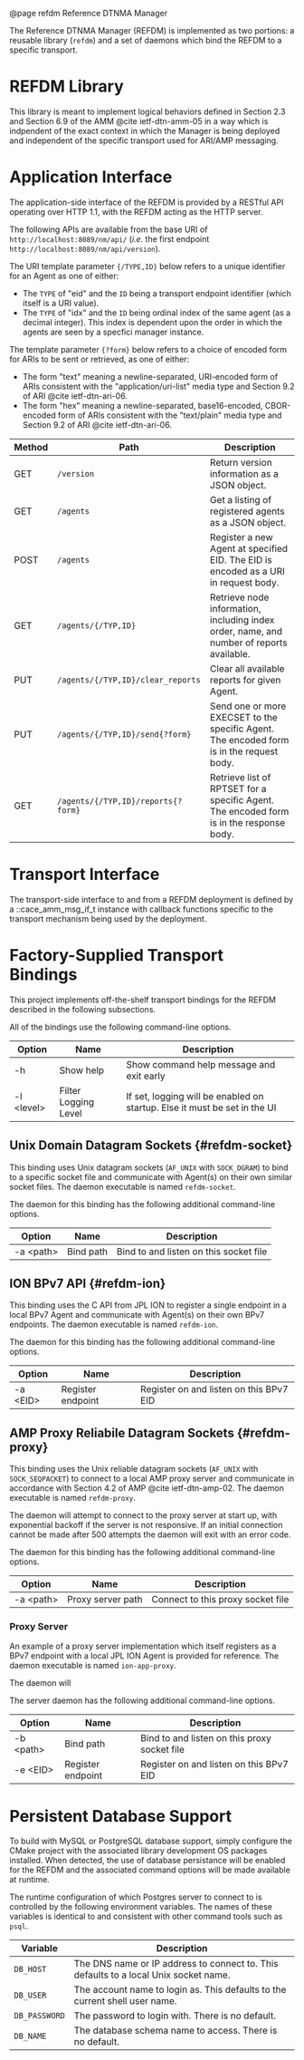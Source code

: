 @page refdm Reference DTNMA Manager
<!--
Copyright (c) 2011-2025 The Johns Hopkins University Applied Physics
Laboratory LLC.

This file is part of the Delay-Tolerant Networking Management
Architecture (DTNMA) Tools package.

Licensed under the Apache License, Version 2.0 (the "License");
you may not use this file except in compliance with the License.
You may obtain a copy of the License at
    http://www.apache.org/licenses/LICENSE-2.0
Unless required by applicable law or agreed to in writing, software
distributed under the License is distributed on an "AS IS" BASIS,
WITHOUT WARRANTIES OR CONDITIONS OF ANY KIND, either express or implied.
See the License for the specific language governing permissions and
limitations under the License.
-->

The Reference DTNMA Manager (REFDM) is implemented as two portions: a reusable library (`refdm`) and a set of daemons which bind the REFDM to a specific transport.

# REFDM Library

This library is meant to implement logical behaviors defined in Section 2.3 and Section 6.9 of the AMM @cite ietf-dtn-amm-05 in a way which is indpendent of the exact context in which the Manager is being deployed and independent of the specific transport used for ARI/AMP messaging.

# Application Interface

The application-side interface of the REFDM is provided by a RESTful API operating over HTTP 1.1, with the REFDM acting as the HTTP server.


The following APIs are available from the base URI of `http://localhost:8089/nm/api/` (_i.e._ the first endpoint `http://localhost:8089/nm/api/version`).

The URI template parameter `{/TYPE,ID}` below refers to a unique identifier for an Agent as one of either:

 * The `TYPE` of "eid" and the `ID` being a transport endpoint identifier (which itself is a URI value).
 * The `TYPE` of "idx" and the `ID` being ordinal index of the same agent (as a decimal integer).
   This index is dependent upon the order in which the agents are seen by a specfici manager instance.

The template parameter `{?form}` below refers to a choice of encoded form for ARIs to be sent or retrieved, as one of either:
 * The form "text" meaning a newline-separated, URI-encoded form of ARIs consistent with the "application/uri-list" media type and Section 9.2 of ARI @cite ietf-dtn-ari-06.
 * The form "hex" meaning a newline-separated, base16-encoded, CBOR-encoded form of ARIs consistent with the "text/plain" media type and Section 9.2 of ARI @cite ietf-dtn-ari-06.

 | Method | Path                              | Description                                  |
 |--------|-----------------------------------|----------------------------------------------|
 | GET    | `/version`                        | Return version information as a JSON object. |
 | GET    | `/agents`                         | Get a listing of registered agents as a JSON object. |
 | POST   | `/agents`                         | Register a new Agent at specified EID. The EID is encoded as a URI in request body. |
 | GET    | `/agents/{/TYP,ID}`               | Retrieve node information, including index order, name, and number of reports available. |
 | PUT    | `/agents/{/TYP,ID}/clear_reports` | Clear all available reports for given Agent. |
 | PUT    | `/agents/{/TYP,ID}/send{?form}`   | Send one or more EXECSET to the specific Agent. The encoded form is in the request body. |
 | GET    | `/agents/{/TYP,ID}/reports{?form}`| Retrieve list of RPTSET for a specific Agent. The encoded form is in the response body. |

# Transport Interface

The transport-side interface to and from a REFDM deployment is defined by a ::cace_amm_msg_if_t instance with callback functions specific to the transport mechanism being used by the deployment.

# Factory-Supplied Transport Bindings

This project implements off-the-shelf transport bindings for the REFDM described in the following subsections.

All of the bindings use the following command-line options.

 | Option     | Name                     | Description
 |------------|--------------------------|------------
 | -h         | Show help                | Show command help message and exit early
 | -l \<level\> | Filter Logging Level     | If set, logging will be enabled on startup. Else it must be set in the UI

## Unix Domain Datagram Sockets {#refdm-socket}

This binding uses Unix datagram sockets (`AF_UNIX` with `SOCK_DGRAM`) to bind to a specific socket file and communicate with Agent(s) on their own similar socket files.
The daemon executable is named `refdm-socket`.

The daemon for this binding has the following additional command-line options.

 | Option     | Name                     | Description
 |------------|--------------------------|------------
 | -a \<path\>  | Bind path                | Bind to and listen on this socket file

## ION BPv7 API {#refdm-ion}

This binding uses the C API from JPL ION to register a single endpoint in a local BPv7 Agent and communicate with Agent(s) on their own BPv7 endpoints.
The daemon executable is named `refdm-ion`.

The daemon for this binding has the following additional command-line options.

 | Option     | Name                     | Description
 |------------|--------------------------|------------
 | -a \<EID\>   | Register endpoint        | Register on and listen on this BPv7 EID


## AMP Proxy Reliabile Datagram Sockets {#refdm-proxy}

This binding uses the Unix reliable datagram sockets (`AF_UNIX` with `SOCK_SEQPACKET`) to connect to a local AMP proxy server and communicate in accordance with Section 4.2 of AMP @cite ietf-dtn-amp-02.
The daemon executable is named `refdm-proxy`.

The daemon will attempt to connect to the proxy server at start up, with exponential backoff if the server is not responsive.
If an initial connection cannot be made after 500 attempts the daemon will exit with an error code.

The daemon for this binding has the following additional command-line options.

 | Option     | Name                     | Description
 |------------|--------------------------|------------
 | -a \<path\>  | Proxy server path        | Connect to this proxy socket file

### Proxy Server

An example of a proxy server implementation which itself registers as a BPv7 endpoint with a local JPL ION Agent is provided for reference.
The daemon executable is named `ion-app-proxy`.

The daemon will 

The server daemon has the following additional command-line options.

 | Option     | Name                     | Description
 |------------|--------------------------|------------
 | -b \<path\>  | Bind path                | Bind to and listen on this proxy socket file
 | -e \<EID\>   | Register endpoint        | Register on and listen on this BPv7 EID

# Persistent Database Support

To build with MySQL or PostgreSQL database support, simply configure the CMake project with the associated library development OS packages installed.
When detected, the use of database persistance will be enabled for the REFDM and the associated command options will be made available at runtime.

The runtime configuration of which Postgres server to connect to is controlled by the following environment variables.
The names of these variables is identical to and consistent with other command tools such as `psql`.

| Variable      | Description
|---------------|------------
| `DB_HOST`     | The DNS name or IP address to connect to. This defaults to a local Unix socket name.
| `DB_USER`     | The account name to login as. This defaults to the current shell user name.
| `DB_PASSWORD` | The password to login with. There is no default.
| `DB_NAME`     | The database schema name to access. There is no default.
